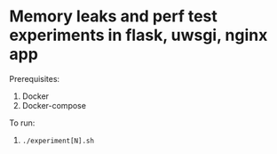 # Memory leaks and perf test experiments in flask, uwsgi, nginx app

Prerequisites:

1. Docker
2. Docker-compose

To run:

1.  `./experiment[N].sh`

